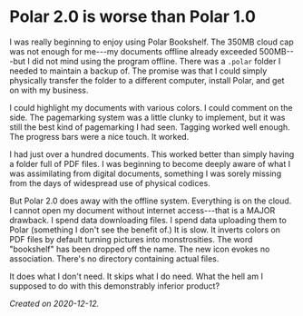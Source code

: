 # Polar 2.0 is worse than Polar 1.0

I was really beginning to enjoy using Polar Bookshelf. The 350MB cloud cap was not enough for me---my documents offline already exceeded 500MB---but I did not mind using the program offline. There was a `.polar` folder I needed to maintain a backup of. The promise was that I could simply physically transfer the folder to a different computer, install Polar, and get on with my business. 

I could highlight my documents with various colors. I could comment on the side. The pagemarking system was a little clunky to implement, but it was still the best kind of pagemarking I had seen. Tagging worked well enough. The progress bars were a nice touch. It worked.

I had just over a hundred documents. This worked better than simply having a folder full of PDF files. I was beginning to become deeply aware of what I was assimilating from digital documents, something I was sorely missing from the days of widespread use of physical codices. 

But Polar 2.0 does away with the offline system. Everything is on the cloud. I cannot open my document without internet access---that is a MAJOR drawback. I spend data downloading files. I spend data uploading them to Polar (something I don't see the benefit of.) It is slow. It inverts colors on PDF files by default turning pictures into monstrosities. The word "bookshelf" has been dropped off the name. The new icon evokes no association. There's no directory containing actual files. 

It does what I don't need. It skips what I do need. What the hell am I supposed to do with this demonstrably inferior product? 

*Created on 2020-12-12.*
